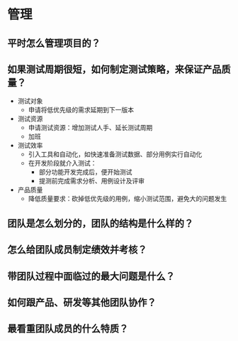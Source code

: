 
# 管理

## 平时怎么管理项目的？


## 如果测试周期很短，如何制定测试策略，来保证产品质量？

- 测试对象
  - 申请将低优先级的需求延期到下一版本
- 测试资源
  - 申请测试资源：增加测试人手、延长测试周期
  - 加班
- 测试效率
  - 引入工具和自动化，如快速准备测试数据、部分用例实行自动化
  - 在开发阶段就介入测试：
    - 部分功能开发完成后，便开始测试
    - 提测前完成需求分析、用例设计及评审
- 产品质量
  - 降低质量要求：砍掉低优先级的用例，缩小测试范围，避免大的问题发生


## 团队是怎么划分的，团队的结构是什么样的？

## 怎么给团队成员制定绩效并考核？


## 带团队过程中面临过的最大问题是什么？


## 如何跟产品、研发等其他团队协作？


## 最看重团队成员的什么特质？


